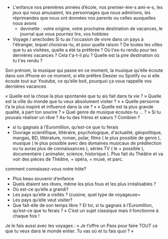 - L'enfance
    nos premières années d’école, nos premier-ère-s ami-e-s, les jeux qui nous amusaient, les personnages que nous admirions, les réprimandes que nous ont données nos parents ou celles auxquelles nous avons
    - devinette : votre origine, votre prochaine destination de vacances, le journal que vous pourriez lire, vos hobbies
- Voyage / anectodes
    Si tu as l'occasion de vivre dans un pays à l'étranger, lequel choisiras-tu, et pour quelle raison ?
    De toutes les villes que tu as visitées, quelle a été ta préférée ?
    Où t'es-tu rendu pour tes dernières vacances ? Cela t'a-t-il plu ?
    Quelle est la pire destination où tu t'es rendu ?




Son prénom, la musique qui passe en ce moment, la musique qu’elle écoute dans son iPhone en ce moment, si elle préfère Deezer ou Spotify ou si elle écoute tout sur Youtube, ce qu’elle boit, pourquoi ça vous rappelle vos dernières vacances

« Quelle est la chose la plus spontanée que tu ais fait dans ta vie ? »
 Quelle est la ville du monde que tu veux absolument visiter ? »
 « Quelle personne t’a le plus inspiré et influencé dans la vie ? »
 « Quelle est ta plus grande qualité, à part ton sourire ? »
 Quel genre de musique écoutes-tu … ? »
 Si tu pouvais réaliser un rêve ?
 As-tu des frères et sœurs ? Combien ?


- si tu gagnais à l’Euromillion, qu’est-ce que tu ferais
- Ouvrage scientifique, littéraire, psychologique, d'actualité, géopolitique, mangas, BD, littérature, roman, polar, films ( le plus possible de genre ), musique ( le plus possible avec des domaines musicaux de prédilection ou tu auras plus de connaissances ), séries TV ( le + possible ), documentaire ( animalier, science, historique ). Plus fait du Théâtre et va voir des pièces de Théâtre, + opéra, + musé, et parc.




comment connaissez-vous notre hôte?




- Plus beau souvenir d’enfance
- Quels étaient ses rêves, même les plus fous et les plus irréalisables ?
- Où est-ce qu’elle a grandi?
- Les pays qu’elle a visités ? (cuisine, quel type de voyageuse=
- Les pays qu’elle veut visiter?
- Que fait-elle de son temps libre ?
Et toi, si tu gagnais à l’Euromillion, qu’est-ce que tu ferais ? » C’est un sujet classique mais il fonctionne à chaque fois !

Je le fais aussi avec les voyages : « Je t’offre un Pass pour faire TOUT ce que tu veux dans le monde entier. Tu vas où et tu fais quoi ? »